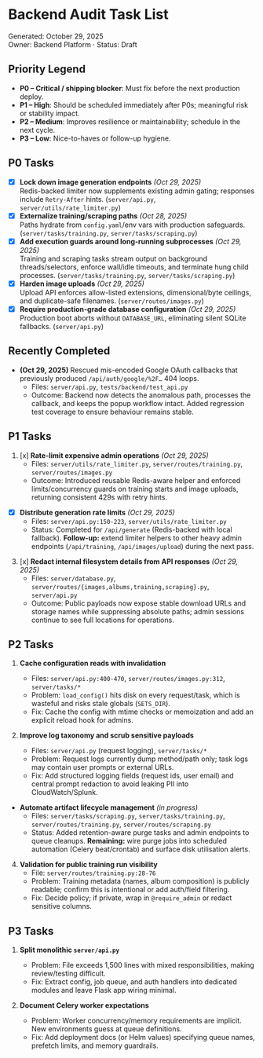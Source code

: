 # Backend Audit Task List

Generated: October 29, 2025  
Owner: Backend Platform · Status: Draft

## Priority Legend
- **P0 – Critical / shipping blocker**: Must fix before the next production deploy.
- **P1 – High**: Should be scheduled immediately after P0s; meaningful risk or stability impact.
- **P2 – Medium**: Improves resilience or maintainability; schedule in the next cycle.
- **P3 – Low**: Nice-to-haves or follow-up hygiene.

## P0 Tasks
- [x] **Lock down image generation endpoints** *(Oct 29, 2025)*  
  Redis-backed limiter now supplements existing admin gating; responses include `Retry-After` hints. (`server/api.py`, `server/utils/rate_limiter.py`)
- [x] **Externalize training/scraping paths** *(Oct 28, 2025)*  
  Paths hydrate from `config.yaml`/env vars with production safeguards. (`server/tasks/training.py`, `server/tasks/scraping.py`)
- [x] **Add execution guards around long-running subprocesses** *(Oct 29, 2025)*  
  Training and scraping tasks stream output on background threads/selectors, enforce wall/idle timeouts, and terminate hung child processes. (`server/tasks/training.py`, `server/tasks/scraping.py`)
- [x] **Harden image uploads** *(Oct 29, 2025)*  
  Upload API enforces allow-listed extensions, dimensional/byte ceilings, and duplicate-safe filenames. (`server/routes/images.py`)
- [x] **Require production-grade database configuration** *(Oct 29, 2025)*  
  Production boot aborts without `DATABASE_URL`, eliminating silent SQLite fallbacks. (`server/api.py`)

## Recently Completed
- **(Oct 29, 2025)** Rescued mis-encoded Google OAuth callbacks that previously produced `/api/auth/google/%2F…` 404 loops.  
  - Files: `server/api.py`, `tests/backend/test_api.py`  
  - Outcome: Backend now detects the anomalous path, processes the callback, and keeps the popup workflow intact. Added regression test coverage to ensure behaviour remains stable.

## P1 Tasks
1. [x] **Rate-limit expensive admin operations** *(Oct 29, 2025)*  
   - Files: `server/utils/rate_limiter.py`, `server/routes/training.py`, `server/routes/images.py`  
   - Outcome: Introduced reusable Redis-aware helper and enforced limits/concurrency guards on training starts and image uploads, returning consistent 429s with retry hints.

- [x] **Distribute generation rate limits** *(Oct 29, 2025)*  
  - Files: `server/api.py:150-223`, `server/utils/rate_limiter.py`  
  - Status: Completed for `/api/generate` (Redis-backed with local fallback). **Follow-up:** extend limiter helpers to other heavy admin endpoints (`/api/training`, `/api/images/upload`) during the next pass.

3. [x] **Redact internal filesystem details from API responses** *(Oct 29, 2025)*  
    - Files: `server/database.py`, `server/routes/{images,albums,training,scraping}.py`, `server/api.py`  
    - Outcome: Public payloads now expose stable download URLs and storage names while suppressing absolute paths; admin sessions continue to see full locations for operations.

## P2 Tasks
1. **Cache configuration reads with invalidation**  
    - Files: `server/api.py:400-470`, `server/routes/images.py:312`, `server/tasks/*`  
    - Problem: `load_config()` hits disk on every request/task, which is wasteful and risks stale globals (`SETS_DIR`).  
    - Fix: Cache the config with mtime checks or memoization and add an explicit reload hook for admins.

2. **Improve log taxonomy and scrub sensitive payloads**  
    - Files: `server/api.py` (request logging), `server/tasks/*`  
    - Problem: Request logs currently dump method/path only; task logs may contain user prompts or external URLs.  
    - Fix: Add structured logging fields (request ids, user email) and central prompt redaction to avoid leaking PII into CloudWatch/Splunk.

- **Automate artifact lifecycle management** *(in progress)*  
    - Files: `server/tasks/scraping.py`, `server/tasks/training.py`, `server/routes/training.py`, `server/routes/scraping.py`  
    - Status: Added retention-aware purge tasks and admin endpoints to queue cleanups. **Remaining:** wire purge jobs into scheduled automation (Celery beat/crontab) and surface disk utilisation alerts.

4. **Validation for public training run visibility**  
    - File: `server/routes/training.py:28-76`  
    - Problem: Training metadata (names, album composition) is publicly readable; confirm this is intentional or add auth/field filtering.  
    - Fix: Decide policy; if private, wrap in `@require_admin` or redact sensitive columns.

## P3 Tasks
1. **Split monolithic `server/api.py`**  
    - Problem: File exceeds 1,500 lines with mixed responsibilities, making review/testing difficult.  
    - Fix: Extract config, job queue, and auth handlers into dedicated modules and leave Flask app wiring minimal.

2. **Document Celery worker expectations**  
    - Problem: Worker concurrency/memory requirements are implicit. New environments guess at queue definitions.  
    - Fix: Add deployment docs (or Helm values) specifying queue names, prefetch limits, and memory guardrails.
